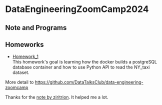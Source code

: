 # DataEngineeringZoomCamp2024
## Note and Programs

## Homeworks

* [Homework_1](/homeworks/homework1/)  
This homework's goal is learning how the docker builds a postgreSQL database container and how to use Python API to read the NY_taxi dataset.

More detail to https://github.com/DataTalksClub/data-engineering-zoomcamp

Thanks for the [note by ziritrion](https://github.com/ziritrion/dataeng-zoomcamp/blob/main/notes/1_intro.md). It helped me a lot.